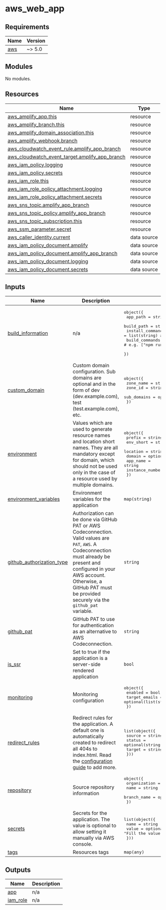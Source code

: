 # aws_web_app

<!-- BEGIN_TF_DOCS -->
## Requirements

| Name | Version |
|------|---------|
| <a name="requirement_aws"></a> [aws](#requirement\_aws) | ~> 5.0 |

## Modules

No modules.

## Resources

| Name | Type |
|------|------|
| [aws_amplify_app.this](https://registry.terraform.io/providers/hashicorp/aws/latest/docs/resources/amplify_app) | resource |
| [aws_amplify_branch.this](https://registry.terraform.io/providers/hashicorp/aws/latest/docs/resources/amplify_branch) | resource |
| [aws_amplify_domain_association.this](https://registry.terraform.io/providers/hashicorp/aws/latest/docs/resources/amplify_domain_association) | resource |
| [aws_amplify_webhook.branch](https://registry.terraform.io/providers/hashicorp/aws/latest/docs/resources/amplify_webhook) | resource |
| [aws_cloudwatch_event_rule.amplify_app_branch](https://registry.terraform.io/providers/hashicorp/aws/latest/docs/resources/cloudwatch_event_rule) | resource |
| [aws_cloudwatch_event_target.amplify_app_branch](https://registry.terraform.io/providers/hashicorp/aws/latest/docs/resources/cloudwatch_event_target) | resource |
| [aws_iam_policy.logging](https://registry.terraform.io/providers/hashicorp/aws/latest/docs/resources/iam_policy) | resource |
| [aws_iam_policy.secrets](https://registry.terraform.io/providers/hashicorp/aws/latest/docs/resources/iam_policy) | resource |
| [aws_iam_role.this](https://registry.terraform.io/providers/hashicorp/aws/latest/docs/resources/iam_role) | resource |
| [aws_iam_role_policy_attachment.logging](https://registry.terraform.io/providers/hashicorp/aws/latest/docs/resources/iam_role_policy_attachment) | resource |
| [aws_iam_role_policy_attachment.secrets](https://registry.terraform.io/providers/hashicorp/aws/latest/docs/resources/iam_role_policy_attachment) | resource |
| [aws_sns_topic.amplify_app_branch](https://registry.terraform.io/providers/hashicorp/aws/latest/docs/resources/sns_topic) | resource |
| [aws_sns_topic_policy.amplify_app_branch](https://registry.terraform.io/providers/hashicorp/aws/latest/docs/resources/sns_topic_policy) | resource |
| [aws_sns_topic_subscription.this](https://registry.terraform.io/providers/hashicorp/aws/latest/docs/resources/sns_topic_subscription) | resource |
| [aws_ssm_parameter.secret](https://registry.terraform.io/providers/hashicorp/aws/latest/docs/resources/ssm_parameter) | resource |
| [aws_caller_identity.current](https://registry.terraform.io/providers/hashicorp/aws/latest/docs/data-sources/caller_identity) | data source |
| [aws_iam_policy_document.amplify](https://registry.terraform.io/providers/hashicorp/aws/latest/docs/data-sources/iam_policy_document) | data source |
| [aws_iam_policy_document.amplify_app_branch](https://registry.terraform.io/providers/hashicorp/aws/latest/docs/data-sources/iam_policy_document) | data source |
| [aws_iam_policy_document.logging](https://registry.terraform.io/providers/hashicorp/aws/latest/docs/data-sources/iam_policy_document) | data source |
| [aws_iam_policy_document.secrets](https://registry.terraform.io/providers/hashicorp/aws/latest/docs/data-sources/iam_policy_document) | data source |

## Inputs

| Name | Description | Type | Default | Required |
|------|-------------|------|---------|:--------:|
| <a name="input_build_information"></a> [build\_information](#input\_build\_information) | n/a | <pre>object({<br/>    app_path         = string       # e.g. "apps/mywebsite"<br/>    build_path       = string       # e.g. "apps/mywebsite/.next"<br/>    install_commands = list(string) # e.g. ["npm install"]<br/>    build_commands   = list(string) # e.g. ["npm run compile", "npm run build -w mywebsite"]<br/>  })</pre> | n/a | yes |
| <a name="input_custom_domain"></a> [custom\_domain](#input\_custom\_domain) | Custom domain configuration. Sub domains are optional and in the form of dev (dev.example.com), test (test.example.com), etc. | <pre>object({<br/>    zone_name   = string<br/>    zone_id     = string<br/>    sub_domains = optional(list(string), [])<br/>  })</pre> | `null` | no |
| <a name="input_environment"></a> [environment](#input\_environment) | Values which are used to generate resource names and location short names. They are all mandatory except for domain, which should not be used only in the case of a resource used by multiple domains. | <pre>object({<br/>    prefix          = string<br/>    env_short       = string<br/>    location        = string<br/>    domain          = optional(string)<br/>    app_name        = string<br/>    instance_number = string<br/>  })</pre> | n/a | yes |
| <a name="input_environment_variables"></a> [environment\_variables](#input\_environment\_variables) | Environment variables for the application | `map(string)` | `{}` | no |
| <a name="input_github_authorization_type"></a> [github\_authorization\_type](#input\_github\_authorization\_type) | Authorization can be done via GitHub PAT or AWS Codeconnection. Valid values are `PAT`, `AWS`. A Codeconnection must already be present and configured in your AWS account. Otherwise, a GitHub PAT must be provided securely via the `github_pat` variable. | `string` | `"AWS"` | no |
| <a name="input_github_pat"></a> [github\_pat](#input\_github\_pat) | GitHub PAT to use for authentication as an alternative to AWS Codeconnection. | `string` | `null` | no |
| <a name="input_is_ssr"></a> [is\_ssr](#input\_is\_ssr) | Set to true if the application is a server-side rendered application | `bool` | `false` | no |
| <a name="input_monitoring"></a> [monitoring](#input\_monitoring) | Monitoring configuration | <pre>object({<br/>    enabled       = bool,<br/>    target_emails = optional(list(string), [])<br/>  })</pre> | <pre>{<br/>  "enabled": false<br/>}</pre> | no |
| <a name="input_redirect_rules"></a> [redirect\_rules](#input\_redirect\_rules) | Redirect rules for the application. A default one is automatically created to redirect all 404s to index.html. Read the [configuration guide](https://registry.terraform.io/providers/hashicorp/aws/latest/docs/resources/amplify_app#custom_rule-block) to add more. | <pre>list(object({<br/>    source = string<br/>    status = optional(string, null)<br/>    target = string<br/>  }))</pre> | `[]` | no |
| <a name="input_repository"></a> [repository](#input\_repository) | Source repository information | <pre>object({<br/>    organization = string<br/>    name         = string<br/>    branch_name  = optional(string, "main")<br/>  })</pre> | n/a | yes |
| <a name="input_secrets"></a> [secrets](#input\_secrets) | Secrets for the application. The value is optional to allow setting it manually via AWS console. | <pre>list(object({<br/>    name  = string<br/>    value = optional(string, "Fill the value in the AWS console")<br/>  }))</pre> | `[]` | no |
| <a name="input_tags"></a> [tags](#input\_tags) | Resources tags | `map(any)` | n/a | yes |

## Outputs

| Name | Description |
|------|-------------|
| <a name="output_app"></a> [app](#output\_app) | n/a |
| <a name="output_iam_role"></a> [iam\_role](#output\_iam\_role) | n/a |
<!-- END_TF_DOCS -->

